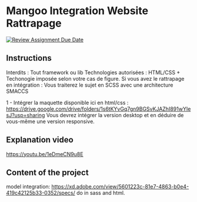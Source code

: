 # Mangoo Integration Website Rattrapage

[![Review Assignment Due Date](https://classroom.github.com/assets/deadline-readme-button-24ddc0f5d75046c5622901739e7c5dd533143b0c8e959d652212380cedb1ea36.svg)](https://classroom.github.com/a/sx0do6kF)

<h2> Instructions </h2>

Interdits : Tout framework ou lib
Technologies autorisées : HTML/CSS + Techonogie imposée selon votre cas de
figure.
Si vous avez le rattrapage en intégration : Vous traiterez le sujet en SCSS avec une
architecture SMACCS

1 - Intégrer la maquette disponible ici en html/css :
https://drive.google.com/drive/folders/1s6tKYvGq7gn9BGSvKJAZhI891wYIesJ?usp=sharing
Vous devrez intégrer la version desktop et en déduire de vous-même une version
responsive.

<h2> Explanation video </h2>

https://youtu.be/1eDmeCN9u8E


## Content of the project

model integration: https://xd.adobe.com/view/5601223c-81e7-4863-b0e4-419c42125b33-0352/specs/
do in sass and html.
